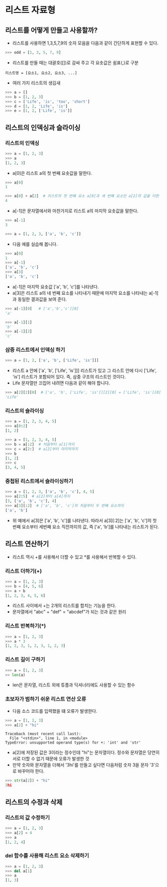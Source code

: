 # 리스트 자료형

## 리스트를 어떻게 만들고 사용할까?

- 리스트를 사용하면 1,3,5,7,9의 숫자 모음을 다음과 같이 간단하게 표현할 수 있다.

```python
>>> odd = [1, 3, 5, 7, 9]
```

- 리스트를 만들 때는 대괄호(\[\])로 감싸 주고 각 요솟값은 쉼표(,)로 구분

```
리스트명 = [요소1, 요소2, 요소3, ...]
```

- 여러 가지 리스트의 생김새

```python
>>> a = []
>>> b = [1, 2, 3]
>>> c = ['Life', 'is', 'too', 'short']
>>> d = [1, 2, 'Life', 'is']
>>> e = [1, 2, ['Life', 'is']]
```

## 리스트의 인덱싱과 슬라이싱


### 리스트의 인덱싱

```python
>>> a = [1, 2, 3]
>>> a
[1, 2, 3]
```

- a\[0\]은 리스트 a의 첫 번째 요솟값을 말한다.

```python 
>>> a[0]
1
```

```python
>>> a[0] + a[2]  # 리스트의 첫 번째 요소 a[0]과 세 번째 요소인 a[2]의 값을 더한 것 
4
```

- a\[-1\]은 문자열에서와 마찬가지로 리스트 a의 마지막 요솟값을 말한다. 

```python
>>> a[-1]
3
```

```python
>>> a = [1, 2, 3, ['a', 'b', 'c']]
```

- 다음 예를 실습해 봅니다.

```python
>>> a[0]
1
>>> a[-1]
['a', 'b', 'c']
>>> a[3]
['a', 'b', 'c']
```

- a\[-1\]은 마지막 요솟값 \['a', 'b', 'c'\]를 나타낸다. 
- a\[3\]은 리스트 a의 네 번째 요소를 나타내기 때문에 마지막 요소를 나타내는 a\[-1\]과 동일한 결과값을 보여 준다.


```python
>>> a[-1][0]   # ['a','b','c'][0]
'a'
```

```python
>>> a[-1][1]
'b' 
>>> a[-1][2]
'c'
```

### 삼중 리스트에서 인덱싱 하기

```python
>>> a = [1, 2, ['a', 'b', ['Life', 'is']]]
```
- 리스트 a 안에 \['a', 'b', \['Life', 'is'\]\]\] 리스트가 있고 그 리스트 안에 다시 \['Life', 'is'\] 리스트가 포함되어 있다. 즉, 삼중 구조의 리스트인 것이다.
- Life 문자열만 끄집어 내려면 다음과 같이 해야 합니다.

```python
>>> a[2][2][0]  # ['a', 'b', ['Life', 'is']][2][0] = ['Life', 'is'][0]
'Life'
```

### 리스트의 슬라이싱

```python
>>> a = [1, 2, 3, 4, 5]
>>> a[0:2]
[1, 2]
```

```python
>>> a = [1, 2, 3, 4, 5]
>>> b = a[:2]  # 처음부터 a[1]까지
>>> c = a[2:]  # a[2]부터 마지막까지 
>>> b
[1, 2]
>>> c
[3, 4, 5]
```

### 중첩된 리스트에서 슬라이싱하기

```python
>>> a = [1, 2, 3, ['a', 'b', 'c'], 4, 5]
>>> a[2:5]  # a[2]부터 a[4]까지
[3, ['a', 'b', 'c'], 4]
>>> a[3][:2]  # ['a', 'b', 'c']의 처음부터 두 번째 요소까지
['a', 'b']
```

- 위 예에서 a\[3\]은 \['a', 'b', 'c'\]를 나타낸다. 따라서 a\[3\]\[:2\]는 \['a', 'b', 'c'\]의 첫 번째 요소부터 세번째 요소 직전까지의 값, 즉 \['a', 'b'\]를 나타내는 리스트가 된다.

## 리스트 연산하기

- 리스트 역시 +를 사용해서 더할 수 있고 *를 사용해서 반복할 수 있다. 

### 리스트 더하기(+)

```python
>>> a = [1, 2, 3]
>>> b = [4, 5, 6]
>>> a + b
[1, 2, 3, 4, 5, 6]
```

- 리스트 사이에서 +는 2개의 리스트를 합치는 기능을 한다. 
- 문자열에서 "abc" + "def" = "abcdef"가 되는 것과 같은 원리 

### 리스트 반복하기(*)

```python
>>> a = [1, 2, 3]
>>> a * 3
[1, 2, 3, 1, 2, 3, 1, 2, 3]
```

### 리스트 길이 구하기

```python
>>> a = [1, 2, 3]
>> len(a)
```

- len은 문자열, 리스트 외에 튜플과 딕셔너리에도 사용할 수 있는 함수

### 초보자가 범하기 쉬운 리스트 연산 오류

- 다음 소스 코드를 입력했을 떄 오류가 발생한다.

```python
>>> a = [1, 2, 3]
>>> a[2] + "hi"
```

```
Traceback (most recent call last):
  File "<stdin>", line 1, in <module>
TypeError: unsupported operand type(s) for +: 'int' and 'str'
```

- a\[2\]에 저장된 값은 3이라는 정수인데 "hi"는 문자열이다. 정수와 문자열은 당연히 서로 더할 수 없기 때문에 오류가 발생한 것
- 만약 숫자와 문자열을 더해서 '3hi'를 만들고 싶다면 다음처럼 숫자 3을 문자 '3'으로 바꾸어야 한다.

```python
>>> str(a[2]) + "hi"
3hi
```

## 리스트의 수정과 삭제

### 리스트의 값 수정하기

```python
>>> a = [1, 2, 3]
>>> a[2] = 4
>>> a 
[1, 2, 4]
```

### del 함수를 사용해 리스트 요소 삭제하기

```python
>>> a = [1, 2, 3]
>>> del a[1]
>>> a
[1, 3]
```


